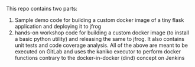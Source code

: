 This repo contains two parts:
1. Sample demo code for building a custom docker image of a tiny flask application and deploying it to jfrog 
2. hands-on workshop code for building a custom docker image (to install a basic python utility) and releasing the same to jfrog. It also contains unit tests and code coverage analysis.
All of the above are meant to be executed on GitLab and uses the kaniko executor to perform docker functions contrary to the docker-in-docker (dind) concept on Jenkins
